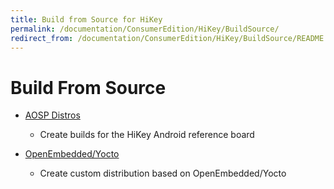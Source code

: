 ```yaml
---
title: Build from Source for HiKey
permalink: /documentation/ConsumerEdition/HiKey/BuildSource/
redirect_from: /documentation/ConsumerEdition/HiKey/BuildSource/README.md/
---
```

# Build From Source

- [AOSP Distros](https://source.android.com/source/devices.html)
   - Create builds for the HiKey Android reference board

- [OpenEmbedded/Yocto](open_embedded.md)
   - Create custom distribution based on OpenEmbedded/Yocto
